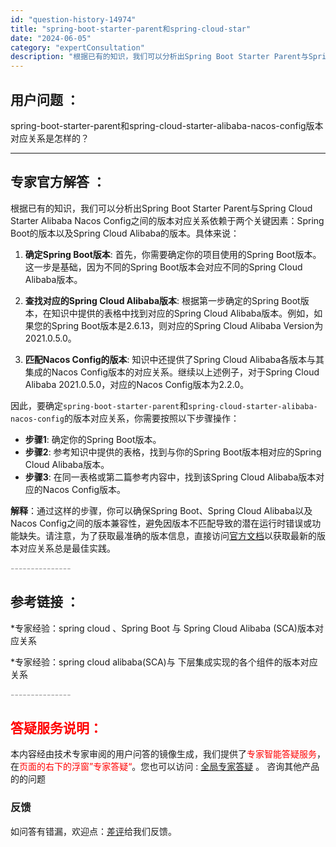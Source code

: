 ```yaml
---
id: "question-history-14974"
title: "spring-boot-starter-parent和spring-cloud-star"
date: "2024-06-05"
category: "expertConsultation"
description: "根据已有的知识，我们可以分析出Spring Boot Starter Parent与Spring Cloud Starter Alibaba Nacos Config之间的版本对应关系依赖于两个关键因素：Spring Boot的版本以及Spring Cloud Alibaba的版本。具体来说：1. "
---
```


## 用户问题 ： 
 spring-boot-starter-parent和spring-cloud-starter-alibaba-nacos-config版本对应关系是怎样的？  

---------------
## 专家官方解答 ：

根据已有的知识，我们可以分析出Spring Boot Starter Parent与Spring Cloud Starter Alibaba Nacos Config之间的版本对应关系依赖于两个关键因素：Spring Boot的版本以及Spring Cloud Alibaba的版本。具体来说：

1. **确定Spring Boot版本**: 首先，你需要确定你的项目使用的Spring Boot版本。这一步是基础，因为不同的Spring Boot版本会对应不同的Spring Cloud Alibaba版本。

2. **查找对应的Spring Cloud Alibaba版本**: 根据第一步确定的Spring Boot版本，在知识中提供的表格中找到对应的Spring Cloud Alibaba版本。例如，如果您的Spring Boot版本是2.6.13，则对应的Spring Cloud Alibaba Version为2021.0.5.0。

3. **匹配Nacos Config的版本**: 知识中还提供了Spring Cloud Alibaba各版本与其集成的Nacos Config版本的对应关系。继续以上述例子，对于Spring Cloud Alibaba 2021.0.5.0，对应的Nacos Config版本为2.2.0。

因此，要确定`spring-boot-starter-parent`和`spring-cloud-starter-alibaba-nacos-config`的版本对应关系，你需要按照以下步骤操作：

- **步骤1**: 确定你的Spring Boot版本。
- **步骤2**: 参考知识中提供的表格，找到与你的Spring Boot版本相对应的Spring Cloud Alibaba版本。
- **步骤3**: 在同一表格或第二篇参考内容中，找到该Spring Cloud Alibaba版本对应的Nacos Config版本。

**解释**：通过这样的步骤，你可以确保Spring Boot、Spring Cloud Alibaba以及Nacos Config之间的版本兼容性，避免因版本不匹配导致的潜在运行时错误或功能缺失。请注意，为了获取最准确的版本信息，直接访问[官方文档](https://sca.aliyun.com/docs/2023/overview/version-explain/)以获取最新的版本对应关系总是最佳实践。


<font color="#949494">---------------</font> 


## 参考链接 ：

*专家经验：spring cloud 、Spring Boot 与 Spring Cloud Alibaba (SCA)版本对应关系 
 
 *专家经验：spring cloud alibaba(SCA)与 下层集成实现的各个组件的版本对应关系 


 <font color="#949494">---------------</font> 
 


## <font color="#FF0000">答疑服务说明：</font> 

本内容经由技术专家审阅的用户问答的镜像生成，我们提供了<font color="#FF0000">专家智能答疑服务</font>，在<font color="#FF0000">页面的右下的浮窗”专家答疑“</font>。您也可以访问 : [全局专家答疑](https://answer.opensource.alibaba.com/docs/intro) 。 咨询其他产品的的问题

### 反馈
如问答有错漏，欢迎点：[差评](https://ai.nacos.io/user/feedbackByEnhancerGradePOJOID?enhancerGradePOJOId=15079)给我们反馈。
